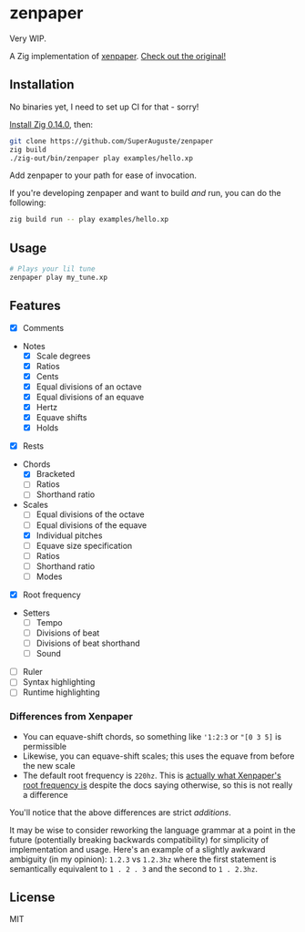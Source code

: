 # zenpaper

Very WIP.

A Zig implementation of [xenpaper](https://github.com/dxinteractive/xenpaper). [Check out the original!](https://dxinteractive.github.io/xenpaper/)

## Installation

No binaries yet, I need to set up CI for that - sorry!

[Install Zig 0.14.0](https://ziglang.org/download/#release-0.14.0), then:

```bash
git clone https://github.com/SuperAuguste/zenpaper
zig build
./zig-out/bin/zenpaper play examples/hello.xp
```

Add zenpaper to your path for ease of invocation.

If you're developing zenpaper and want to build *and* run, you can do the following:
```bash
zig build run -- play examples/hello.xp
```

## Usage

```bash
# Plays your lil tune 
zenpaper play my_tune.xp
```

## Features

- [x] Comments
- Notes
  - [x] Scale degrees
  - [x] Ratios
  - [x] Cents
  - [x] Equal divisions of an octave
  - [x] Equal divisions of an equave
  - [x] Hertz
  - [x] Equave shifts
  - [x] Holds
- [x] Rests
- Chords
  - [x] Bracketed
  - [ ] Ratios
  - [ ] Shorthand ratio
- Scales
  - [ ] Equal divisions of the octave
  - [ ] Equal divisions of the equave
  - [x] Individual pitches
  - [ ] Equave size specification
  - [ ] Ratios
  - [ ] Shorthand ratio
  - [ ] Modes
- [x] Root frequency
- Setters
  - [ ] Tempo
  - [ ] Divisions of beat
  - [ ] Divisions of beat shorthand
  - [ ] Sound
- [ ] Ruler
- [ ] Syntax highlighting
- [ ] Runtime highlighting

### Differences from Xenpaper

- You can equave-shift chords, so something like `'1:2:3` or `"[0 3 5]` is permissible
- Likewise, you can equave-shift scales; this uses the equave from before the new scale
- The default root frequency is `220hz`. This is [actually what Xenpaper's root frequency is](https://github.com/dxinteractive/xenpaper/blob/4684a16be8f2ceaa387406ad5abc67c6862bc341/packages/xenpaper-ui/src/data/process-grammar.ts#L659) despite
the docs saying otherwise, so this is not really a difference

You'll notice that the above differences are strict *additions*.

It may be wise to consider reworking the language grammar at a point in the future (potentially
breaking backwards compatibility) for simplicity of implementation and usage. Here's an example 
of a slightly awkward ambiguity (in my opinion): `1.2.3` vs `1.2.3hz` where the first statement is
semantically equivalent to `1 . 2 . 3` and the second to `1 . 2.3hz`.

## License

MIT
